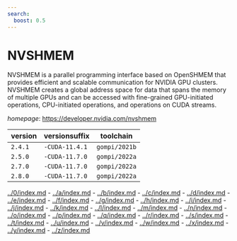 ```yaml
---
search:
  boost: 0.5
---
```

# NVSHMEM

NVSHMEM is a parallel programming interface based on OpenSHMEM that provides  efficient and scalable communication for NVIDIA GPU clusters. NVSHMEM creates a  global address space for data that spans the memory of multiple GPUs and can be  accessed with fine-grained GPU-initiated operations, CPU-initiated operations,  and operations on CUDA streams.

*homepage*: <https://developer.nvidia.com/nvshmem>

version | versionsuffix | toolchain
--------|---------------|----------
``2.4.1`` | ``-CUDA-11.4.1`` | ``gompi/2021b``
``2.5.0`` | ``-CUDA-11.7.0`` | ``gompi/2022a``
``2.7.0`` | ``-CUDA-11.7.0`` | ``gompi/2022a``
``2.8.0`` | ``-CUDA-11.7.0`` | ``gompi/2022a``

[../0/index.md](0) - [../a/index.md](a) - [../b/index.md](b) - [../c/index.md](c) - [../d/index.md](d) - [../e/index.md](e) - [../f/index.md](f) - [../g/index.md](g) - [../h/index.md](h) - [../i/index.md](i) - [../j/index.md](j) - [../k/index.md](k) - [../l/index.md](l) - [../m/index.md](m) - [../n/index.md](n) - [../o/index.md](o) - [../p/index.md](p) - [../q/index.md](q) - [../r/index.md](r) - [../s/index.md](s) - [../t/index.md](t) - [../u/index.md](u) - [../v/index.md](v) - [../w/index.md](w) - [../x/index.md](x) - [../y/index.md](y) - [../z/index.md](z)

